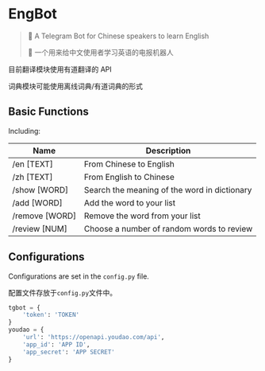 # EngBot
> 🤖 A Telegram Bot for Chinese speakers to learn English
>
> 🤖 一个用来给中文使用者学习英语的电报机器人

目前翻译模块使用有道翻译的 API

词典模块可能使用离线词典/有道词典的形式

## Basic Functions
Including:

| Name           | Description                                  |
| -------------- | -------------------------------------------- |
| /en [TEXT]     | From Chinese to English                      |
| /zh [TEXT]     | From English to Chinese                      |
| /show [WORD]   | Search the meaning of the word in dictionary |
| /add [WORD]    | Add the word to your list                    |
| /remove [WORD] | Remove the word from your list               |
| /review [NUM]  | Choose a number of random words to review    |

## Configurations

Configurations are set in the `config.py` file.

配置文件存放于`config.py`文件中。

```python
tgbot = {
    'token': 'TOKEN'
}
youdao = {
    'url': 'https://openapi.youdao.com/api',
    'app_id': 'APP ID',
    'app_secret': 'APP SECRET'
}
```

